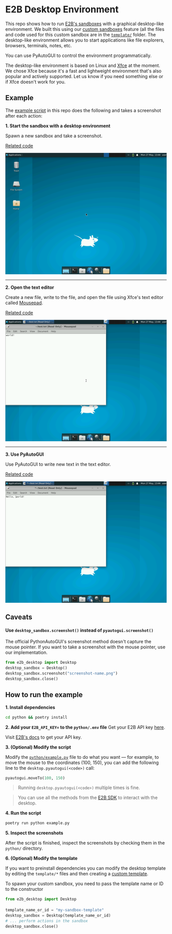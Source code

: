 # E2B Desktop Environment

This repo shows how to run [E2B's sandboxes](https://e2b.dev/docs/sandbox/overview) with a graphical desktop-like environment. We built this using our [custom sandboxes](https://e2b.dev/docs/sandbox/templates/overview) feature (all the files and code used for this custom sandbox are in the [`template/`](https://github.com/e2b-dev/desktop/tree/main/template) folder. 
The desktop-like environment allows you to start applications like file explorers, browsers, terminals, notes, etc.

You can use PyAutoGUI to control the environment programmatically.

The desktop-like environment is based on Linux and [Xfce](https://www.xfce.org/) at the moment. We chose Xfce because it's a fast and lightweight environment that's also popular and actively supported. Let us know if you need something else or if Xfce doesn't work for you.

## Example

The [example script](python/example.py) in this repo does the following and takes a screenshot after each action:

**1. Start the sandbox with a desktop environment**

Spawn a new sandbox and take a screenshot.

[Related code](https://github.com/e2b-dev/desktop/blob/main/python/example.py#L11-L12)


![Step 1](python/screenshot-1.png)

---

**2. Open the text editor**

Create a new file, write to the file, and open the file using Xfce's text editor called [Mousepad](https://docs.xfce.org/apps/mousepad/start).

[Related code](https://github.com/e2b-dev/desktop/blob/main/python/example.py#L14-L33)

![Step 2](python/screenshot-2.png)

---

**3. Use PyAutoGUI**

Use PyAutoGUI to write new text in the text editor.

[Related code](https://github.com/e2b-dev/desktop/blob/main/python/example.py#L35-L41)

![Step 3](python/screenshot-3.png)

## Caveats

#### Use `desktop_sandbox.screenshot()` instead of `pyautogui.screenshot()`
The official PythonAutoGUI's screenshot method doesn't capture the mouse pointer. If you want to take a screenshot with the mouse pointer, use our implementation.
```py
from e2b_desktop import Desktop
desktop_sandbox = Desktop()
desktop_sandbox.screenshot("screenshot-name.png")
desktop_sandbox.close()
```

## How to run the example

**1. Install dependencies**

```bash
cd python && poetry install
```

**2. Add your `E2B_API_KEY=` to the `python/.env` file**
Get your E2B API key [here](https://e2b.dev/docs/getting-started/api-key).

Visit [E2B's docs](https://e2b.dev/docs/getting-started/api-key) to get your API key.

**3. (Optional) Modify the script**

Modify the [`python/example.py`](python/example.py) file to do what you want — for example, to move the mouse to the coordinates (100, 150), you can add the following line to the `desktop.pyautogui(<code>)` call:

```python
pyautogui.moveTo(100, 150)
```

> Running `desktop.pyautogui(<code>)` multiple times is fine.

> You can use all the methods from the [E2B SDK](https://e2b.dev/docs/sandbox/overview) to interact with the desktop.

**4. Run the script**

```bash
poetry run python example.py
```

**5. Inspect the screenshots**

After the script is finished, inspect the screenshots by checking them in the `python/` directory.

**6. (Optional) Modify the template**

If you want to preinstall dependencies you can modify the desktop template by editing the `template/*` files and then creating a [custom template](https://e2b.dev/docs/guide/custom-sandbox).

To spawn your custom sandbox, you need to pass the template name or ID to the constructor
```python
from e2b_desktop import Desktop

template_name_or_id = "my-sandbox-template"
desktop_sandbox = Desktop(template_name_or_id)
# ... perform actions in the sandbox
desktop_sandbox.close()
```
